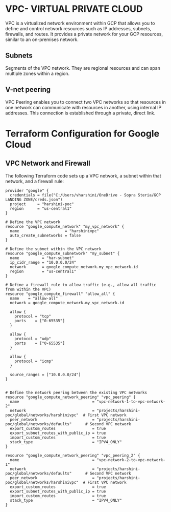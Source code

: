 # VPC- VIRTUAL PRIVATE CLOUD

VPC is a virtualized network environment within GCP that allows you to define and control network resources such as IP addresses, subnets, firewalls, and routes. It provides a private network for your GCP resources, similar to an on-premises network.

## Subnets 
Segments of the VPC network. They are regional resources and can span multiple zones within a region.

## V-net peering
VPC Peering enables you to connect two VPC networks so that resources in one network can communicate with resources in another, using internal IP addresses. This connection is established through a private, direct link.

# Terraform Configuration for Google Cloud

## VPC Network and Firewall

The following Terraform code sets up a VPC network, a subnet within that network, and a firewall rule:

```hcl
provider "google" {
  credentials = file("C:/Users/vharshini/OneDrive - Sopra Steria/GCP LANDING ZONE/creds.json")
  project     = "harshini-poc"
  region      = "us-central1"
}

# Define the VPC network
resource "google_compute_network" "my_vpc_network" {
  name                    = "harshinivpc"
  auto_create_subnetworks = false
}

# Define the subnet within the VPC network
resource "google_compute_subnetwork" "my_subnet" {
  name          = "har-subnet"
  ip_cidr_range = "10.0.0.0/24"
  network       = google_compute_network.my_vpc_network.id
  region        = "us-central1"
}

# Define a firewall rule to allow traffic (e.g., allow all traffic from within the VPC)
resource "google_compute_firewall" "allow_all" {
  name    = "allow-all"
  network = google_compute_network.my_vpc_network.id

  allow {
    protocol = "tcp"
    ports    = ["0-65535"]
  }

  allow {
    protocol = "udp"
    ports    = ["0-65535"]
  }

  allow {
    protocol = "icmp"
  }

  source_ranges = ["10.0.0.0/24"]
}


# Define the network peering between the existing VPC networks
resource "google_compute_network_peering" "vpc_peering" {
  name                                = "vpc-network-1-to-vpc-network-2"
  network                             = "projects/harshini-poc/global/networks/harshinivpc"  # First VPC network
  peer_network                        = "projects/harshini-poc/global/networks/defaults"      # Second VPC network
  export_custom_routes                = true
  export_subnet_routes_with_public_ip = true
  import_custom_routes                = true
  stack_type                          = "IPV4_ONLY"
}

resource "google_compute_network_peering" "vpc_peering_2" {
  name                                = "vpc-network-2-to-vpc-network-1"
  network                             = "projects/harshini-poc/global/networks/defaults"      # Second VPC network
  peer_network                        = "projects/harshini-poc/global/networks/harshinivpc"  # First VPC network
  export_custom_routes                = true
  export_subnet_routes_with_public_ip = true
  import_custom_routes                = true
  stack_type                          = "IPV4_ONLY"
}



